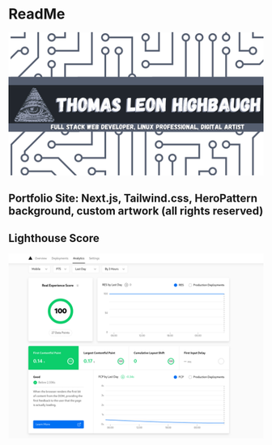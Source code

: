 # ReadMe

![twitter card](public/static/images/twitter-card.png)

Portfolio Site: Next.js, Tailwind.css, HeroPattern background, custom artwork (all rights reserved) 
--- 
## Lighthouse Score
![Lighthouse Score](public/static/images/lighthouse.png)